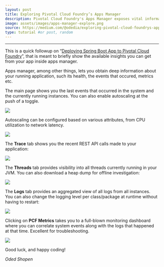 ```yaml
---
layout: post
title: Exploring Pivotal Cloud Foundry’s Apps Manager
description: Pivotal Cloud Foundry's Apps Manager exposes vital information to the Spring Boot developer
image: assets/images/apps-manager-explore.png
source: https://medium.com/@odedia/exploring-pivotal-cloud-foundrys-apps-manager-26d6a9c8ce76
type: tutorial #or post, random
---
```

* * *

This is a quick followup on “[Deploying Spring Boot App to Pivotal Cloud Foundry](https://medium.com/@odedia/deploy-spring-boot-application-to-pivotal-cloud-foundry-8bab62e7fbaf)”, that is meant to briefly show the available insights you can get from your app inside apps manager.

Apps manager, among other things, lets you obtain deep information about your running application, such its health, the events that occured, metrics etc.

The main page shows you the last events that occurred in the system and the currently running instances. You can also enable autoscaling at the push of a toggle.

![](https://cdn-images-1.medium.com/max/1600/1*m1b3gbR5lu1AZrRqHhfyOw.png)

Autoscaling can be configured based on various attributes, from CPU utilization to network latency.

![](https://cdn-images-1.medium.com/max/1600/1*wAUzYUxnYMWglgDdAB8Jog.png)

The **Trace** tab shows you the recent REST API calls made to your application:

![](https://cdn-images-1.medium.com/max/1600/1*UDLmp-H0pjk0Lkhy6lp-NQ.png)

The **Threads** tab provides visibility into all threads currently running in your JVM. You can also download a heap dump for offline investigation:

![](https://cdn-images-1.medium.com/max/1600/1*DYN9-fCMfBi-1V_qzaF0MA.png)

The **Logs** tab provides an aggregated view of all logs from all instances. You can also change the logging level per class/package at runtime without having to restart:

![](https://cdn-images-1.medium.com/max/1600/1*kDB8U3DtT-oeQmnjK8fdVg.png)

Clicking on **PCF Metrics** takes you to a full-blown monitoring dashboard where you can correlate system events along with the logs that happened at that time. Excellent for troubleshooting.

![](https://cdn-images-1.medium.com/max/1600/1*ssv0_oU0h_Mx8mXdCUXI1g.png)

Good luck, and happy coding!

_Oded Shopen_
